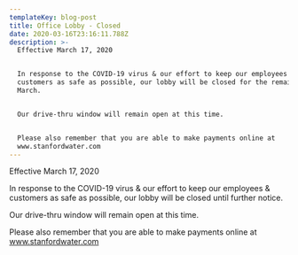 ```yaml
---
templateKey: blog-post
title: Office Lobby - Closed
date: 2020-03-16T23:16:11.788Z
description: >-
  Effective March 17, 2020


  In response to the COVID-19 virus & our effort to keep our employees &
  customers as safe as possible, our lobby will be closed for the remainder of
  March. 


  Our drive-thru window will remain open at this time. 


  Please also remember that you are able to make payments online at
  www.stanfordwater.com
---
```

Effective March 17, 2020

In response to the COVID-19 virus & our effort to keep our employees & customers as safe as possible, our lobby will be closed until further notice. 

Our drive-thru window will remain open at this time. 

Please also remember that you are able to make payments online at www.stanfordwater.com
